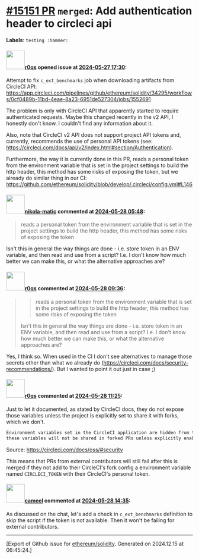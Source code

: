 # [\#15151 PR](https://github.com/ethereum/solidity/pull/15151) `merged`: Add authentication header to circleci api
**Labels**: `testing :hammer:`


#### <img src="https://avatars.githubusercontent.com/u/457348?u=e02c93e6d98c1154952140a8d5af50d9d5ca59c9&v=4" width="50">[r0qs](https://github.com/r0qs) opened issue at [2024-05-27 17:30](https://github.com/ethereum/solidity/pull/15151):

Attempt to fix `c_ext_benchmarks` job when downloading artifacts from CircleCI API: https://app.circleci.com/pipelines/github/ethereum/solidity/34295/workflows/0cf0489b-11bd-4eae-8a23-6951de527304/jobs/1552691

The problem is only with CircleCI API that apparently started to require authenticated requests. Maybe this changed recently in the v2 API, I honestly don't know. I couldn't find any information about it.

Also, note that CircleCI v2 API does not support project API tokens and, currently, recommends the use of personal API tokens (see: https://circleci.com/docs/api/v2/index.html#section/Authentication).

Furthermore, the way it is currently done in this PR, reads a personal token from the environment variable that is set in the project settings to build the http header, this method has some risks of exposing the token, but we already do similar thing in our CI: https://github.com/ethereum/solidity/blob/develop/.circleci/config.yml#L146

#### <img src="https://avatars.githubusercontent.com/u/4415530?u=dc3db70e8fbd03f92ca81ee173d57774ce61084d&v=4" width="50">[nikola-matic](https://github.com/nikola-matic) commented at [2024-05-28 05:48](https://github.com/ethereum/solidity/pull/15151#issuecomment-2134391843):

> reads a personal token from the environment variable that is set in the project settings to build the http header, this method has some risks of exposing the token

Isn't this in general the way things are done - i.e. store token in an ENV variable, and then read and use from a script? I.e. I don't know how much better we can make this, or what the alternative approaches are?

#### <img src="https://avatars.githubusercontent.com/u/457348?u=e02c93e6d98c1154952140a8d5af50d9d5ca59c9&v=4" width="50">[r0qs](https://github.com/r0qs) commented at [2024-05-28 09:36](https://github.com/ethereum/solidity/pull/15151#issuecomment-2134772603):

> > reads a personal token from the environment variable that is set in the project settings to build the http header, this method has some risks of exposing the token
> 
> Isn't this in general the way things are done - i.e. store token in an ENV variable, and then read and use from a script? I.e. I don't know how much better we can make this, or what the alternative approaches are?

Yes, I think so. When used in the CI I don't see alternatives to manage those secrets other than what we already do (https://circleci.com/docs/security-recommendations/). But I wanted to point it out just in case ;)

#### <img src="https://avatars.githubusercontent.com/u/457348?u=e02c93e6d98c1154952140a8d5af50d9d5ca59c9&v=4" width="50">[r0qs](https://github.com/r0qs) commented at [2024-05-28 11:25](https://github.com/ethereum/solidity/pull/15151#issuecomment-2134977982):

Just to let it documented, as stated by CircleCI docs, they do not expose those variables unless the project is explicitly set to share it with forks, which we don't.

```txt
Environment variables set in the CircleCI application are hidden from the public,
these variables will not be shared in forked PRs unless explicitly enabled.
```
Source: https://circleci.com/docs/oss/#security

This means that PRs from external contributors will still fail after this is merged if they not add to their CircleCI's fork config a environment variable named `CIRCLECI_TOKEN` with their CircleCI's personal token.

#### <img src="https://avatars.githubusercontent.com/u/137030?v=4" width="50">[cameel](https://github.com/cameel) commented at [2024-05-28 14:35](https://github.com/ethereum/solidity/pull/15151#issuecomment-2135392893):

As discussed on the chat, let's add a check in `c_ext_benchmarks` definition to skip the script if the token is not available. Then it won't be failing for external contributors.


-------------------------------------------------------------------------------



[Export of Github issue for [ethereum/solidity](https://github.com/ethereum/solidity). Generated on 2024.12.15 at 06:45:24.]
